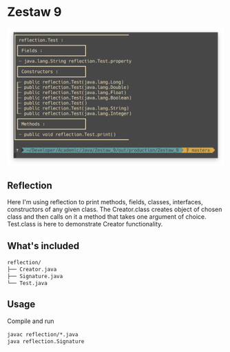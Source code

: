 # Zestaw 9

![reflection](/Java/Zestaw_9/reflection.png)

## Reflection

Here I'm using reflection to print methods, fields, classes, interfaces, constructors of any given class. The Creator.class creates object of chosen class and then calls on it a method that takes one argument of choice. Test.class is here to demonstrate Creator functionality.

## What's included

```
reflection/
├── Creator.java
├── Signature.java
└── Test.java
```

## Usage

Compile and run

```
javac reflection/*.java
java reflection.Signature
```
